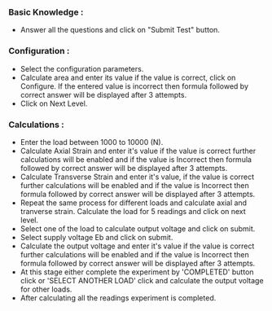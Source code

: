 
### Basic Knowledge : 
- Answer all the questions and click on "Submit Test" button.

### Configuration :
- Select the configuration parameters.
- Calculate area and enter its value if the value is correct, click on Configure. If the entered value is incorrect then formula followed by correct answer will be displayed after 3 attempts. 
- Click on Next Level.

### Calculations : 
- Enter the load between 1000 to 10000 (N).
- Calculate Axial Strain and enter it's value if the value is correct further calculations will be enabled and if the value is Incorrect then formula followed by correct answer will be displayed after 3 attempts.
- Calculate Transverse Strain and enter it's value, if the value is correct further calculations will be enabled and if the value is Incorrect then formula followed by correct answer will be displayed after 3 attempts.
- Repeat the same process for different loads and calculate axial and tranverse strain. Calculate the load for 5 readings and click on next level.
- Select one of the load to calculate output voltage and click on submit. 
- Select supply voltage Eb and click on submit.
- Calculate the output voltage and enter it's value if the value is correct further calculations will be enabled and if the value is Incorrect then formula followed by correct answer will be displayed after 3 attempts.
- At this stage either complete the experiment by 'COMPLETED' button click or 'SELECT ANOTHER LOAD' click and calculate the output voltage for other loads. 
- After calculating all the readings experiment is completed.